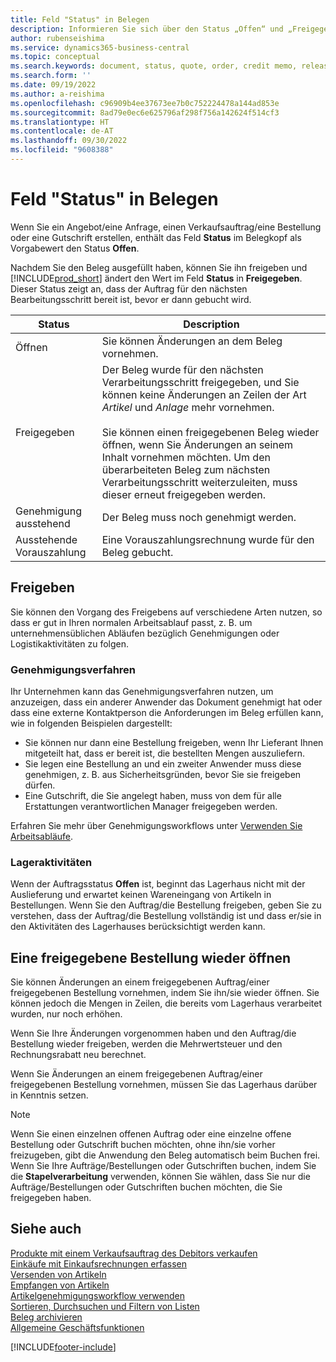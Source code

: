 ```yaml
---
title: Feld "Status" in Belegen
description: Informieren Sie sich über den Status „Offen“ und „Freigegeben“ in Angebots-, Auftrags- oder Gutschriftdokumenten.
author: rubenseishima
ms.service: dynamics365-business-central
ms.topic: conceptual
ms.search.keywords: document, status, quote, order, credit memo, released, open, pending approval, pending prepayment,
ms.search.form: ''
ms.date: 09/19/2022
ms.author: a-reishima
ms.openlocfilehash: c96909b4ee37673ee7b0c752224478a144ad853e
ms.sourcegitcommit: 8ad79e0ec6e625796af298f756a142624f514cf3
ms.translationtype: HT
ms.contentlocale: de-AT
ms.lasthandoff: 09/30/2022
ms.locfileid: "9608388"
---
```

# <a name="status-field-on-documents"></a>Feld "Status" in Belegen

Wenn Sie ein Angebot/eine Anfrage, einen Verkaufsauftrag/eine Bestellung oder eine Gutschrift erstellen, enthält das Feld **Status** im Belegkopf als Vorgabewert den Status **Offen**.

Nachdem Sie den Beleg ausgefüllt haben, können Sie ihn freigeben und [!INCLUDE[prod_short](includes/prod_short.md)] ändert den Wert im Feld **Status** in **Freigegeben**. Dieser Status zeigt an, dass der Auftrag für den nächsten Bearbeitungsschritt bereit ist, bevor er dann gebucht wird.

| Status | Description |
| ------ | ----------- |
| Öffnen   | Sie können Änderungen an dem Beleg vornehmen. |
| Freigegeben | Der Beleg wurde für den nächsten Verarbeitungsschritt freigegeben, und Sie können keine Änderungen an Zeilen der Art *Artikel* und *Anlage* mehr vornehmen.<br /><br />Sie können einen freigegebenen Beleg wieder öffnen, wenn Sie Änderungen an seinem Inhalt vornehmen möchten. Um den überarbeiteten Beleg zum nächsten Verarbeitungsschritt weiterzuleiten, muss dieser erneut freigegeben werden. |
| Genehmigung ausstehend   | Der Beleg muss noch genehmigt werden. |
| Ausstehende Vorauszahlung | Eine Vorauszahlungsrechnung wurde für den Beleg gebucht. |

## <a name="releasing"></a>Freigeben

Sie können den Vorgang des Freigebens auf verschiedene Arten nutzen, so dass er gut in Ihren normalen Arbeitsablauf passt, z. B. um unternehmensüblichen Abläufen bezüglich Genehmigungen oder Logistikaktivitäten zu folgen.

### <a name="approval-procedures"></a>Genehmigungsverfahren

Ihr Unternehmen kann das Genehmigungsverfahren nutzen, um anzuzeigen, dass ein anderer Anwender das Dokument genehmigt hat oder dass eine externe Kontaktperson die Anforderungen im Beleg erfüllen kann, wie in folgenden Beispielen dargestellt:

* Sie können nur dann eine Bestellung freigeben, wenn Ihr Lieferant Ihnen mitgeteilt hat, dass er bereit ist, die bestellten Mengen auszuliefern.
* Sie legen eine Bestellung an und ein zweiter Anwender muss diese genehmigen, z. B. aus Sicherheitsgründen, bevor Sie sie freigeben dürfen.
* Eine Gutschrift, die Sie angelegt haben, muss von dem für alle Erstattungen verantwortlichen Manager freigegeben werden.

Erfahren Sie mehr über Genehmigungsworkflows unter [Verwenden Sie Arbeitsabläufe](across-use-workflows.md).

### <a name="warehouse-activities"></a>Lageraktivitäten

Wenn der Auftragsstatus **Offen** ist, beginnt das Lagerhaus nicht mit der Auslieferung und erwartet keinen Wareneingang von Artikeln in Bestellungen. Wenn Sie den Auftrag/die Bestellung freigeben, geben Sie zu verstehen, dass der Auftrag/die Bestellung vollständig ist und dass er/sie in den Aktivitäten des Lagerhauses berücksichtigt werden kann.

## <a name="reopening-a-released-order"></a>Eine freigegebene Bestellung wieder öffnen

Sie können Änderungen an einem freigegebenen Auftrag/einer freigegebenen Bestellung vornehmen, indem Sie ihn/sie wieder öffnen. Sie können jedoch die Mengen in Zeilen, die bereits vom Lagerhaus verarbeitet wurden, nur noch erhöhen.

Wenn Sie Ihre Änderungen vorgenommen haben und den Auftrag/die Bestellung wieder freigeben, werden die Mehrwertsteuer und den Rechnungsrabatt neu berechnet.

Wenn Sie Änderungen an einem freigegebenen Auftrag/einer freigegebenen Bestellung vornehmen, müssen Sie das Lagerhaus darüber in Kenntnis setzen.

> [!NOTE]
> Wenn Sie einen einzelnen offenen Auftrag oder eine einzelne offene Bestellung oder Gutschrift buchen möchten, ohne ihn/sie vorher freizugeben, gibt die Anwendung den Beleg automatisch beim Buchen frei. Wenn Sie Ihre Aufträge/Bestellungen oder Gutschriften buchen, indem Sie die **Stapelverarbeitung** verwenden, können Sie wählen, dass Sie nur die Aufträge/Bestellungen oder Gutschriften buchen möchten, die Sie freigegeben haben.

## <a name="see-also"></a>Siehe auch 

[Produkte mit einem Verkaufsauftrag des Debitors verkaufen](sales-how-sell-products.md)  
[Einkäufe mit Einkaufsrechnungen erfassen](purchasing-how-record-purchases.md)  
[Versenden von Artikeln](warehouse-how-ship-items.md)  
[Empfangen von Artikeln](warehouse-how-receive-items.md)  
[Artikelgenehmigungsworkflow verwenden](across-how-use-approval-workflows.md)  
[Sortieren, Durchsuchen und Filtern von Listen](ui-enter-criteria-filters.md)  
[Beleg archivieren](across-how-to-archive-documents.md)  
[Allgemeine Geschäftsfunktionen](ui-across-business-areas.md)  

[!INCLUDE[footer-include](includes/footer-banner.md)]
